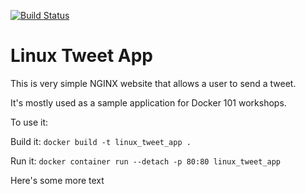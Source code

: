 [![Build Status](https://travis-ci.org/vegasbrianc/autobuilder.svg?branch=master)](https://travis-ci.org/vegasbrianc/autobuilder) 

# Linux Tweet App

This is very simple NGINX website that allows a user to send a tweet. 

It's mostly used as a sample application for Docker 101 workshops. 

To use it:

Build it:
`docker build -t linux_tweet_app .`

Run it:
`docker container run --detach -p 80:80 linux_tweet_app`

Here's some more text

